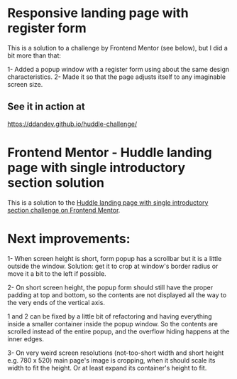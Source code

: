# Responsive landing page with register form

This is a solution to a challenge by Frontend Mentor (see below), but I did a bit more than that:

1- Added a popup window with a register form using about the same design characteristics.
2- Made it so that the page adjusts itself to any imaginable screen size.

## See it in action at
https://ddandev.github.io/huddle-challenge/

# Frontend Mentor - Huddle landing page with single introductory section solution

This is a solution to the [Huddle landing page with single introductory section challenge on Frontend Mentor](https://www.frontendmentor.io/challenges/huddle-landing-page-with-a-single-introductory-section-B_2Wvxgi0).

# Next improvements:


1- When screen height is short, form popup has a scrollbar but it is a little outside the window. Solution: get it to crop at window's border radius or move it a bit to the left if possible.

2- On short screen height, the popup form should still have the proper padding at top and bottom, so the contents are not displayed all the way to the very ends of the vertical axis.

1 and 2 can be fixed by a little bit of refactoring and having everything inside a smaller container inside the popup window. So the contents are scrolled instead of the entire popup, and the overflow hiding happens at the inner edges.

3- On very weird screen resolutions (not-too-short width and short height e.g. 780 x 520) main page's image is cropping, when it should scale its width to fit the height. Or at least expand its container's height to fit.
